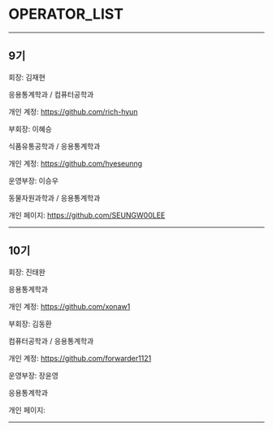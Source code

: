 # OPERATOR_LIST

---

## 9기

회장: 김재현

응용통계학과 / 컴퓨터공학과

개인 계정: https://github.com/rich-hyun

  
부회장: 이혜승

식품유통공학과 / 응용통계학과

개인 계정: https://github.com/hyeseunng
   
운영부장: 이승우

동물자원과학과 / 응용통계학과

개인 페이지: https://github.com/SEUNGW00LEE




---

## 10기

회장: 진태완

응용통계학과 

개인 계정: https://github.com/xonaw1
   
부회장: 김동환

컴퓨터공학과 / 응용통계학과

개인 계정: https://github.com/forwarder1121
   
운영부장: 장윤영

응용통계학과

개인 페이지: 


---
